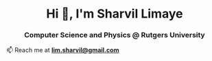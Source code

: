 <h1 align="center">Hi 👋, I'm Sharvil Limaye</h1>
<h3 align="center">Computer Science and Physics @ Rutgers University</h3>

📫 Reach me at **lim.sharvil@gmail.com**
